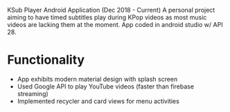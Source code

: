 KSub Player Android Application (Dec 2018 - Current)
A personal project aiming to have timed subtitles play during KPop videos as most music videos are lacking them at the moment.  App coded in android studio w/ API 28.

# Functionality
-	App exhibits modern material design with splash screen  
-	Used Google API to play YouTube videos (faster than firebase streaming)
-	Implemented recycler and card views for menu activities
